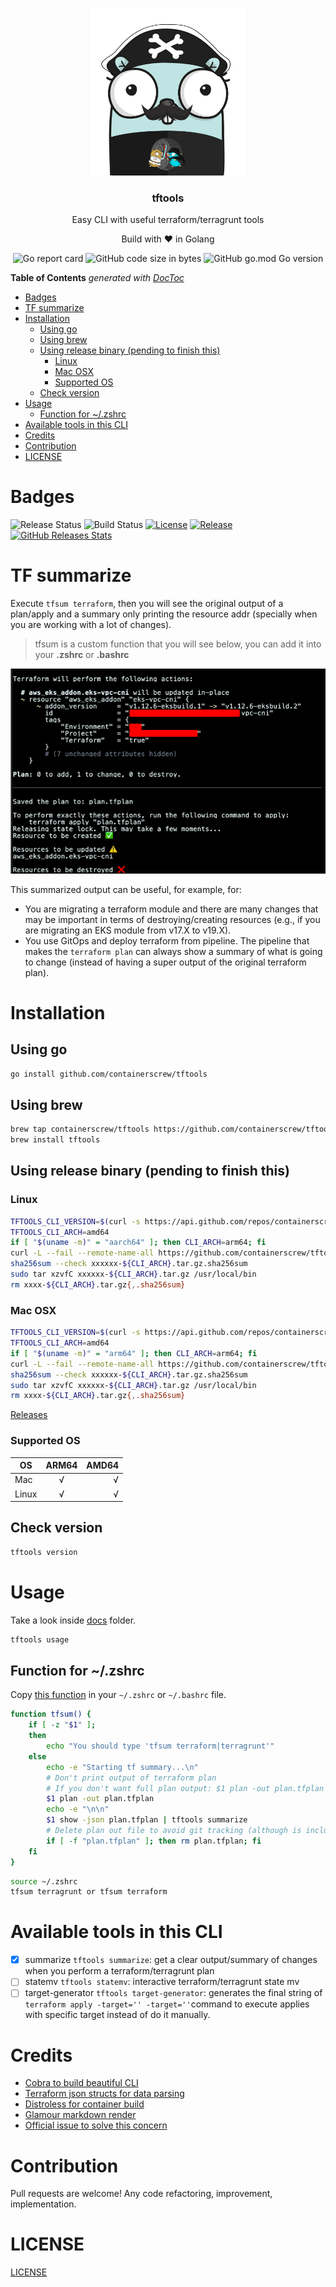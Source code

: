 <p align="center" >
    <img src="assets/logo.png" alt="logo" width="250"/>
<h3 align="center">tftools</h3>
<p align="center">Easy CLI with useful terraform/terragrunt tools</p>
<p align="center">Build with ❤ in Golang</p>
</p>

<p align="center" >
    <img alt="Go report card" src="https://goreportcard.com/badge/github.com/containerscrew/tftools">
    <img alt="GitHub code size in bytes" src="https://img.shields.io/github/languages/code-size/containerscrew/tftools">
    <img alt="GitHub go.mod Go version" src="https://img.shields.io/github/go-mod/go-version/containerscrew/tftools">
</p>

<!-- START doctoc generated TOC please keep comment here to allow auto update -->
<!-- DON'T EDIT THIS SECTION, INSTEAD RE-RUN doctoc TO UPDATE -->
**Table of Contents**  *generated with [DocToc](https://github.com/thlorenz/doctoc)*

- [Badges](#badges)
- [TF summarize](#tf-summarize)
- [Installation](#installation)
  - [Using go](#using-go)
  - [Using brew](#using-brew)
  - [Using release binary (pending to finish this)](#using-release-binary-pending-to-finish-this)
    - [Linux](#linux)
    - [Mac OSX](#mac-osx)
    - [Supported OS](#supported-os)
  - [Check version](#check-version)
- [Usage](#usage)
  - [Function for ~/.zshrc](#function-for-zshrc)
- [Available tools in this CLI](#available-tools-in-this-cli)
- [Credits](#credits)
- [Contribution](#contribution)
- [LICENSE](#license)

<!-- END doctoc generated TOC please keep comment here to allow auto update -->

# Badges

![Release Status](https://github.com/containerscrew/tftools/actions/workflows/release.yml/badge.svg)
![Build Status](https://github.com/containerscrew/tftools/actions/workflows/build.yml/badge.svg)
[![License](https://img.shields.io/github/license/containerscrew/tftools)](/LICENSE)
[![Release](https://img.shields.io/github/release/containerscrew/tftools)](https://github.com/containerscrew/tftools/releases/latest)
[![GitHub Releases Stats](https://img.shields.io/github/downloads/containerscrew/tftools/total.svg?logo=github)](https://somsubhra.github.io/github-release-stats/?username=containerscrew&repository=tftools)

# TF summarize

Execute `tfsum terraform`, then you will see the original output of a plan/apply and a summary only printing the resource addr (specially when you are working with a lot of changes).

> tfsum is a custom function that you will see below, you can add it into your **.zshrc** or **.bashrc**

![tfsum](assets/example.png)

This summarized output can be useful, for example, for:

* You are migrating a terraform module and there are many changes that may be important in terms of destroying/creating resources (e.g., if you are migrating an EKS module from v17.X to v19.X).
* You use GitOps and deploy terraform from pipeline. The pipeline that makes the `terraform plan` can always show a summary of what is going to change (instead of having a super output of the original terraform plan).

# Installation

## Using go

```bash
go install github.com/containerscrew/tftools
```

## Using brew

```bash
brew tap containerscrew/tftools https://github.com/containerscrew/tftools
brew install tftools
```

## Using release binary (pending to finish this)

### Linux
```bash
TFTOOLS_CLI_VERSION=$(curl -s https://api.github.com/repos/containerscrew/tftools/releases/latest)
TFTOOLS_CLI_ARCH=amd64
if [ "$(uname -m)" = "aarch64" ]; then CLI_ARCH=arm64; fi
curl -L --fail --remote-name-all https://github.com/containerscrew/tftools/releases/download/${TFTOOLS_CLI_VERSION}/XXXXX-${TFTOOLS_CLI_ARCH}.tar.gz{,.sha256sum}
sha256sum --check xxxxxx-${CLI_ARCH}.tar.gz.sha256sum
sudo tar xzvfC xxxxxx-${CLI_ARCH}.tar.gz /usr/local/bin
rm xxxx-${CLI_ARCH}.tar.gz{,.sha256sum}
```

### Mac OSX

```bash
TFTOOLS_CLI_VERSION=$(curl -s https://api.github.com/repos/containerscrew/tftools/releases/latest)
TFTOOLS_CLI_ARCH=amd64
if [ "$(uname -m)" = "arm64" ]; then CLI_ARCH=arm64; fi
curl -L --fail --remote-name-all https://github.com/containerscrew/tftools/releases/download/${TFTOOLS_CLI_VERSION}/XXXXX-${TFTOOLS_CLI_ARCH}.tar.gz{,.sha256sum}
sha256sum --check xxxxxx-${CLI_ARCH}.tar.gz.sha256sum
sudo tar xzvfC xxxxxx-${CLI_ARCH}.tar.gz /usr/local/bin
rm xxxx-${CLI_ARCH}.tar.gz{,.sha256sum}
```

[Releases](https://github.com/containerscrew/tftools/releases)

### Supported OS

| OS        | ARM64 | AMD64 |
|-----------|:-----:|------:|
| Mac       |  √    |   √   |
| Linux     |  √    |   √   |

## Check version

```bash
tftools version
```

# Usage

Take a look inside [docs](./docs) folder.

```bash
tftools usage
```

## Function for ~/.zshrc

Copy [this function](scripts/tfsum.sh) in your `~/.zshrc` or `~/.bashrc` file.

```bash
function tfsum() {
    if [ -z "$1" ];
    then
        echo "You should type 'tfsum terraform|terragrunt'"
    else
        echo -e "Starting tf summary...\n"
        # Don't print output of terraform plan
        # If you don't want full plan output: $1 plan -out plan.tfplan 1> /dev/null
        $1 plan -out plan.tfplan
        echo -e "\n\n"
        $1 show -json plan.tfplan | tftools summarize
        # Delete plan out file to avoid git tracking (although is included in .gitignore)
        if [ -f "plan.tfplan" ]; then rm plan.tfplan; fi
    fi
}
```

```bash
source ~/.zshrc
tfsum terragrunt or tfsum terraform
```

# Available tools in this CLI

- [x] summarize `tftools summarize`: get a clear output/summary of changes when you perform a terraform/terragrunt plan
- [ ] statemv `tftools statemv`: interactive terraform/terragrunt state mv
- [ ] target-generator `tftools target-generator`: generates the final string of `terraform apply -target='' -target=''`command to execute applies with specific target instead of do it manually.

# Credits
- [Cobra to build beautiful CLI](https://cobra.dev/)
- [Terraform json structs for data parsing](https://github.com/hashicorp/terraform-json)
- [Distroless for container build](https://github.com/GoogleContainerTools/distroless)
- [Glamour markdown render](https://github.com/charmbracelet/glamour)
- [Official issue to solve this concern](https://github.com/hashicorp/terraform/issues/10507)

# Contribution

Pull requests are welcome! Any code refactoring, improvement, implementation.

# LICENSE

[LICENSE](./LICENSE)

